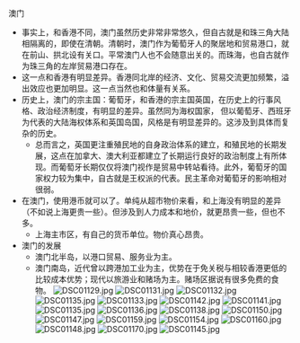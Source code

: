 
澳门
- 事实上，和香港不同，澳门虽然历史非常非常悠久，但自古就是和珠三角大陆相隔离的，即使在清朝。清朝时，澳门作为葡萄牙人的聚居地和贸易港口，就在前山、拱北设有关口。平常澳门人也不会随意出关的。而珠海，也自古就作为珠三角的左岸贸易港口存在。
- 这一点和香港有明显差异。香港同北岸的经济、文化、贸易交流更加频繁，溢出效应也更加明显。这一点当然也和体量有关系。
- 历史上，澳门的宗主国：葡萄牙，和香港的宗主国英国，在历史上的行事风格、政治经济制度，有明显的差异。虽然同为海权国家， 但以葡萄牙、西班牙为代表的大陆海权体系和英国岛国，风格是有明显差异的。这涉及到具体而复杂的历史。
	- 总而言之，英国更注重殖民地的自身政治体系的建立，和殖民地的长期发展，这点在加拿大、澳大利亚都建立了长期运行良好的政治制度上有所体现。而葡萄牙长期仅仅将澳门视作是贸易中转站看待。此外，葡萄牙的国家权力较为集中，自古就是王权派的代表。民主革命对葡萄牙的影响相对很弱。
- 在澳门，使用港币就可以了。单纯从超市物价来看，和上海没有明显的差异（不如说上海更贵一些）。但涉及到人力成本和地价，就更昂贵一些，但也不多。
	- 上海主市区，有自己的货币单位。物价真心昂贵。
- 澳门的发展
	- 澳门北半岛，以港口贸易、服务业为主。
	- 澳门南岛，近代曾以跨港加工业为主，优势在于免关税与相较香港更低的比较成本优势；现代以旅游业和赌场为主。赌场区据说有很多免费的食物。
![DSC01129.jpg](https://fenixhuang-1302994934.cos.ap-shanghai.myqcloud.com/qingyangxin/DSC01129.jpg)
![DSC01131.jpg](https://fenixhuang-1302994934.cos.ap-shanghai.myqcloud.com/qingyangxin/DSC01131.jpg)
![DSC01132.jpg](https://fenixhuang-1302994934.cos.ap-shanghai.myqcloud.com/qingyangxin/DSC01132.jpg)
![DSC01135.jpg](https://fenixhuang-1302994934.cos.ap-shanghai.myqcloud.com/qingyangxin/DSC01135.jpg)
![DSC01133.jpg](https://fenixhuang-1302994934.cos.ap-shanghai.myqcloud.com/qingyangxin/DSC01133.jpg)
![DSC01142.jpg](https://fenixhuang-1302994934.cos.ap-shanghai.myqcloud.com/qingyangxin/DSC01142.jpg)
![DSC01141.jpg](https://fenixhuang-1302994934.cos.ap-shanghai.myqcloud.com/qingyangxin/DSC01141.jpg)
![DSC01135.jpg](https://fenixhuang-1302994934.cos.ap-shanghai.myqcloud.com/qingyangxin/DSC01135.jpg)
![DSC01136.jpg](https://fenixhuang-1302994934.cos.ap-shanghai.myqcloud.com/qingyangxin/DSC01136.jpg)
![DSC01138.jpg](https://fenixhuang-1302994934.cos.ap-shanghai.myqcloud.com/qingyangxin/DSC01138.jpg)
![DSC01150.jpg](https://fenixhuang-1302994934.cos.ap-shanghai.myqcloud.com/qingyangxin/DSC01150.jpg)
![DSC01147.jpg](https://fenixhuang-1302994934.cos.ap-shanghai.myqcloud.com/qingyangxin/DSC01147.jpg)
![DSC01159.jpg](https://fenixhuang-1302994934.cos.ap-shanghai.myqcloud.com/qingyangxin/DSC01159.jpg)
![DSC01154.jpg](https://fenixhuang-1302994934.cos.ap-shanghai.myqcloud.com/qingyangxin/DSC01154.jpg)
![DSC01160.jpg](https://fenixhuang-1302994934.cos.ap-shanghai.myqcloud.com/qingyangxin/DSC01160.jpg)
![DSC01148.jpg](https://fenixhuang-1302994934.cos.ap-shanghai.myqcloud.com/qingyangxin/DSC01148.jpg)
![DSC01170.jpg](https://fenixhuang-1302994934.cos.ap-shanghai.myqcloud.com/qingyangxin/DSC01170.jpg)
![DSC01145.jpg](https://fenixhuang-1302994934.cos.ap-shanghai.myqcloud.com/qingyangxin/DSC01145.jpg)
